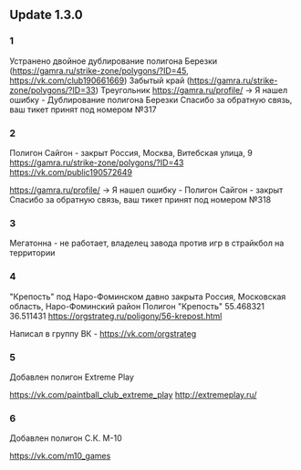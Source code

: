 ## Update 1.3.0

### 1 
Устранено двойное дублирование полигона Березки (https://gamra.ru/strike-zone/polygons/?ID=45, https://vk.com/club190661669)
Забытый край (https://gamra.ru/strike-zone/polygons/?ID=33)
Треугольник
https://gamra.ru/profile/ -> Я нашел ошибку - Дублирование полигона Березки
Спасибо за обратную связь, ваш тикет принят под номером №317


### 2 

Полигон Сайгон - закрыт
Россия, Москва, Витебская улица, 9
https://gamra.ru/strike-zone/polygons/?ID=43
https://vk.com/public190572649

https://gamra.ru/profile/ -> Я нашел ошибку - Полигон Сайгон - закрыт
Спасибо за обратную связь, ваш тикет принят под номером №318

### 3

Мегатонна - не работает, владелец завода против игр в страйкбол на территории

### 4

"Крепость" под Наро-Фоминском давно закрыта
Россия, Московская область, Наро-Фоминский район Полигон "Крепость" 55.468321 36.511431
https://orgstrateg.ru/poligony/56-krepost.html

Написал в группу ВК - https://vk.com/orgstrateg

### 5

Добавлен полигон Extreme Play

https://vk.com/paintball_club_extreme_play
http://extremeplay.ru/

### 6

Добавлен полигон С.К. М-10

https://vk.com/m10_games
